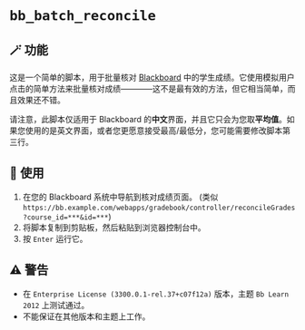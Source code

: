# `bb_batch_reconcile`

## 🪄 功能

这是一个简单的脚本，用于批量核对 [Blackboard](https://www.blackboard.com/) 中的学生成绩。它使用模拟用户点击的简单方法来批量核对成绩————这不是最有效的方法，但它相当简单，而且效果还不错。

请注意，此脚本仅适用于 Blackboard 的**中文**界面，并且它只会为您取**平均值**。如果您使用的是英文界面，或者您更愿意接受最高/最低分，您可能需要修改脚本第三行。

## 📖 使用

1. 在您的 Blackboard 系统中导航到核对成绩页面。 (类似 `https://bb.example.com/webapps/gradebook/controller/reconcileGrades?course_id=***&id=***`)
2. 将脚本复制到剪贴板，然后粘贴到浏览器控制台中。
3. 按 `Enter` 运行它。

## ⚠️ 警告

- 在 `Enterprise License (3300.0.1-rel.37+c07f12a)` 版本，主题 `Bb Learn 2012` 上测试通过。
- 不能保证在其他版本和主题上工作。
